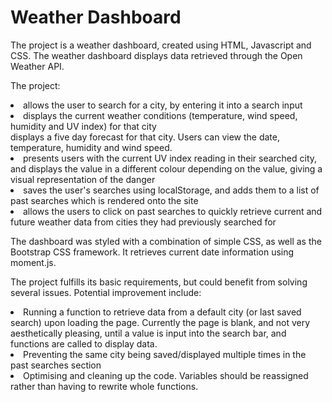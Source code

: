 # Weather Dashboard

The project is a weather dashboard, created using HTML, Javascript and CSS. The weather dashboard displays data retrieved through the Open Weather API.

The project:
<li> allows the user to search for a city, by entering it into a search input </li>
<li> displays the current weather conditions (temperature, wind speed, humidity and UV index) for that city </li>
</li>displays a five day forecast for that city. Users can view the date, temperature, humidity and wind speed. </li>
<li> presents users with the current UV index reading in their searched city, and displays the value in a different colour depending on the value, giving a visual representation of the danger </li>
<li> saves the user's searches using localStorage, and adds them to a list of past searches which is rendered onto the site </li>
<li> allows the users to click on past searches to quickly retrieve current and future weather data from cities they had previously searched for </li>

The dashboard was styled with a combination of simple CSS, as well as the Bootstrap CSS framework. It retrieves current date information using moment.js.

The project fulfills its basic requirements, but could benefit from solving several issues. Potential improvement include:
<li> Running a function to retrieve data from a default city (or last saved search) upon loading the page. Currently the page is blank, and not very aesthetically pleasing, until a value is input into the search bar, and functions are called to display data. </li>
<li> Preventing the same city being saved/displayed multiple times in the past searches section</li>
<li>Optimising and cleaning up the code. Variables should be reassigned rather than having to rewrite whole functions. </li>

</br>
</br>

